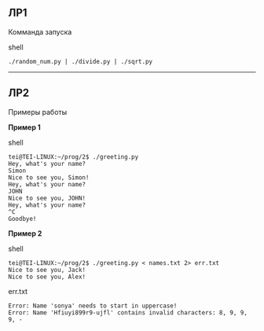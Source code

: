 ## ЛР1
Комманда запуска

shell
```
./random_num.py | ./divide.py | ./sqrt.py
```
___

## ЛР2

Примеры работы

__Пример 1__

shell
```
tei@TEI-LINUX:~/prog/2$ ./greeting.py
Hey, what's your name?
Simon
Nice to see you, Simon!
Hey, what's your name?
JOHN
Nice to see you, JOHN!
Hey, what's your name?
^C
Goodbye!
```
__Пример 2__

shell
```
tei@TEI-LINUX:~/prog/2$ ./greeting.py < names.txt 2> err.txt
Nice to see you, Jack!
Nice to see you, Alex!
```

err.txt
``` 
Error: Name 'sonya' needs to start in uppercase!
Error: Name 'Hfiuyi899r9-ujfl' contains invalid characters: 8, 9, 9, 9, -
```

